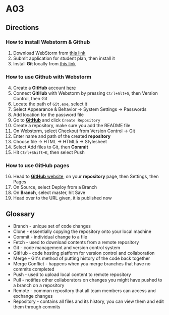 # A03

## Directions
### How to install Webstorm & Github
1. Download WebStorm from [this link](https://www.jetbrains.com/community/education/#students)
2. Submit application for student plan, then install it
3. Install **Git** locally from [this link](https://git-scm.com/downloads)
### How to use Github with Webstorm
4. Create a **GitHub** account [here](https://github.com/join)
5. Connect **GitHub** with Webstorm by pressing ```Ctrl+Alt+S```, then Version Control, then Git
6. Locate the path of ```Git.exe```, select it
7. Select Appearance & Behavior -> System Settings -> Passwords
8. Add location for the password file
9. Go to [**GitHub**](https://github.com) and click ```Create Repository```
10. Create a repository, make sure you add the README file
11. On Webstorm, select Checkout from Version Control -> Git
12. Enter name and path of the created **repository**
13. Choose file -> HTML -> HTML5 -> Stylesheet
14. Select Add files to Git, then **Commit**
15. Hit ```Ctrl+Shift+K```, then select Push
### How to use GitHub pages
16. Head to [**GitHub** website](https://github.com), on your **repository** page, then Settings, then Pages
17. On Source, select Deploy from a Branch
18. On **Branch**, select master, hit Save
19. Head over to the URL given, it is published now

## Glossary
* Branch - unique set of code changes
* Clone - essentially copying the repository onto your local machine
* Commit - individual change to a file
* Fetch - used to download contents from a remote repository
* Git - code management and version control system
* GitHub - code hosting platform for version control and collaboration
* Merge - Git's method of putting history of the code back together
* Merge Conflict - happens when you merge branches that have no commits completed
* Push - used to upload local content to remote repository
* Pull - notifies other collaborators on changes you might have pushed to a branch on a repository
* Remote - common repository that all team members can access and exchange changes
* Repository - contains all files and its history, you can view them and edit them through commits

